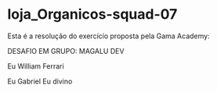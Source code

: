 # loja_Organicos-squad-07

Esta é a resolução do exercícío proposta pela Gama Academy:

DESAFIO EM GRUPO: MAGALU DEV

Eu William Ferrari 

Eu Gabriel
Eu divino